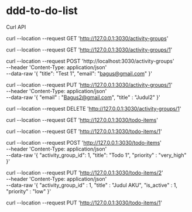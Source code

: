 # ddd-to-do-list


Curl API

<!-- Get Activity -->
curl --location --request GET 'http://127.0.0.1:3030/activity-groups'
<!-- Get Activity By ID -->
curl --location --request GET 'http://127.0.0.1:3030/activity-groups/1'
<!-- Create Activity -->
curl --location --request POST 'http://localhost:3030/activity-groups' \
--header 'Content-Type: application/json' \
--data-raw '{
    "title": "Test 1",
    "email": "bagus@gmail.com"
}'
<!-- Update Activity -->
curl --location --request PUT 'http://127.0.0.1:3030/activity-groups/1' \
--header 'Content-Type: application/json' \
--data-raw '{
    "email" : "Bagus2@gmail.com",
    "title" : "Judul2"
}'
<!-- Delete Activity -->
curl --location --request DELETE 'http://127.0.0.1:3030/activity-groups/1'



<!-- Get Todo -->
curl --location --request GET 'http://127.0.0.1:3030/todo-items'
<!-- Get Todo By ID -->
curl --location --request GET 'http://127.0.0.1:3030/todo-items/1'
<!-- Create Todo -->
curl --location --request POST 'http://127.0.0.1:3030/todo-items' \
--header 'Content-Type: application/json' \
--data-raw '{
    "activity_group_id": 1,
    "title": "Todo 1",
    "priority" : "very_high"
}'
<!-- Update Todo -->
curl --location --request PUT 'http://127.0.0.1:3030/todo-items/2' \
--header 'Content-Type: application/json' \
--data-raw '{
    "activity_group_id" : 1,
    "title" : "Judul AKU",
    "is_active" : 1,
    "priority" : "low"
}'
<!-- Delete Todo -->
curl --location --request PUT 'http://127.0.0.1:3030/todo-items/1'
